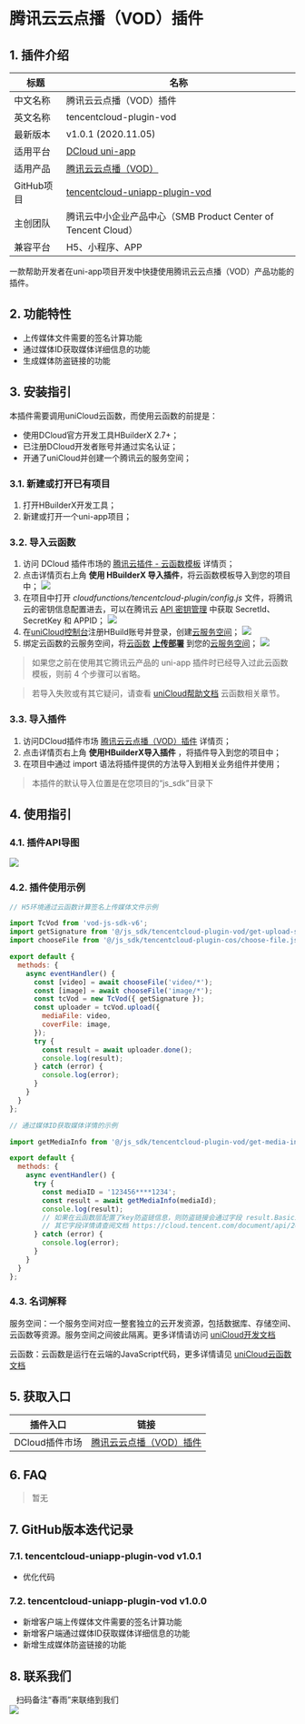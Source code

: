 # 腾讯云云点播（VOD）插件

## 1. 插件介绍
| 标题      | 名称    |
| ----     | ---------------- |
| 中文名称   | 腾讯云云点播（VOD）插件 |
| 英文名称   | tencentcloud-plugin-vod |
| 最新版本   | v1.0.1 (2020.11.05) |
| 适用平台   | [DCloud uni-app](https://uniapp.dcloud.net.cn) |
| 适用产品   | [腾讯云云点播（VOD）](https://cloud.tencent.com/product/vod) |
| GitHub项目| [tencentcloud-uniapp-plugin-vod](https://github.com/Tencent-Cloud-Plugins/tencentcloud-uniapp-plugin-vod) |
| 主创团队   | 腾讯云中小企业产品中心（SMB Product Center of Tencent Cloud） |
| 兼容平台   | H5、小程序、APP |

一款帮助开发者在uni-app项目开发中快捷使用腾讯云云点播（VOD）产品功能的插件。

## 2. 功能特性

- 上传媒体文件需要的签名计算功能
- 通过媒体ID获取媒体详细信息的功能
- 生成媒体防盗链接的功能

## 3. 安装指引

本插件需要调用uniCloud云函数，而使用云函数的前提是：

- 使用DCloud官方开发工具HBuilderX 2.7+；
- 已注册DCloud开发者账号并通过实名认证；
- 开通了uniCloud并创建一个腾讯云的服务空间；

### 3.1. 新建或打开已有项目

1. 打开HBuilderX开发工具；
1. 新建或打开一个uni-app项目；

### 3.2. 导入云函数

1. 访问 DCloud 插件市场的 [腾讯云插件 - 云函数模板](https://ext.dcloud.net.cn/plugin?id=2139) 详情页；
2. 点击详情页右上角 **使用 HBuilderX 导入插件**，将云函数模板导入到您的项目中；
![](./images/guide/guide-1.png)
3. 在项目中打开 _cloudfunctions/tencentcloud-plugin/config.js_ 文件，将腾讯云的密钥信息配置进去，可以在腾讯云 [API 密钥管理](https://console.cloud.tencent.com/cam/capi) 中获取 SecretId、SecretKey 和 APPID；
![](./images/guide/guide-2.png)
4. 在[uniCloud控制台](https://unicloud.dcloud.net.cn/login)注册HBuild账号并登录，创建[云服务空间](https://uniapp.dcloud.net.cn/uniCloud/concepts/space)；
![](./images/guide/guide-3.png)
5. 绑定云函数的云服务空间，将[云函数](https://uniapp.dcloud.net.cn/uniCloud/concepts/cloudfunction) [**上传部署**](https://uniapp.dcloud.net.cn/uniCloud/quickstart?id=rundebug) 到您的[云服务空间](https://uniapp.dcloud.net.cn/uniCloud/concepts/space)；
![](./images/guide/guide-4.png)

> 如果您之前在使用其它腾讯云产品的 uni-app 插件时已经导入过此云函数模板，则前 4 个步骤可以省略。

> 若导入失败或有其它疑问，请查看 [uniCloud帮助文档](https://uniapp.dcloud.io/uniCloud/README) 云函数相关章节。

### 3.3. 导入插件

1. 访问DCloud插件市场 [腾讯云云点播（VOD）插件](https://ext.dcloud.net.cn/plugin?id=2363) 详情页；
1. 点击详情页右上角 **使用HBuilderX导入插件** ，将插件导入到您的项目中；
1. 在项目中通过 import 语法将插件提供的方法导入到相关业务组件并使用；

> 本插件的默认导入位置是在您项目的“js_sdk”目录下

## 4. 使用指引

### 4.1. 插件API导图

![](./images/vod-guide.png)

### 4.2. 插件使用示例

```javascript
// H5环境通过云函数计算签名上传媒体文件示例

import TcVod from 'vod-js-sdk-v6';
import getSignature from '@/js_sdk/tencentcloud-plugin-vod/get-upload-signature.js';
import chooseFile from '@/js_sdk/tencentcloud-plugin-cos/choose-file.js';

export default {
  methods: {
    async eventHandler() {
      const [video] = await chooseFile('video/*');
      const [image] = await chooseFile('image/*');
      const tcVod = new TcVod({ getSignature });
      const uploader = tcVod.upload({
        mediaFile: video,
        coverFile: image,
      });
      try {
        const result = await uploader.done();
        console.log(result);
      } catch (error) {
        console.log(error);
      }
    }
  }
};
```

```javascript
// 通过媒体ID获取媒体详情的示例

import getMediaInfo from '@/js_sdk/tencentcloud-plugin-vod/get-media-info.js'

export default {
  methods: {
    async eventHandler() {
      try {
        const mediaID = '123456****1234';
        const result = await getMediaInfo(mediaId);
        console.log(result);
        // 如果在云函数层配置了key防盗链信息，则防盗链接会通过字段 result.BasicInfo.AntiTheftUrl 返回
        // 其它字段详情请查阅文档 https://cloud.tencent.com/document/api/266/31773#MediaInfo
      } catch (error) {
        console.log(error);
      }
    }
  }
};
```

### 4.3. 名词解释

服务空间：一个服务空间对应一整套独立的云开发资源，包括数据库、存储空间、云函数等资源。服务空间之间彼此隔离。更多详情请访问 [uniCloud开发文档](https://uniapp.dcloud.io/uniCloud/concepts/space)

云函数：云函数是运行在云端的JavaScript代码，更多详情请见 [uniCloud云函数文档](https://uniapp.dcloud.io/uniCloud/cf-functions)

## 5. 获取入口

| 插件入口      | 链接    |
| ----     | ---------------- |
| DCloud插件市场 | [腾讯云云点播（VOD）插件](https://ext.dcloud.net.cn/plugin?id=2363) |

## 6. FAQ
> 暂无


## 7. GitHub版本迭代记录

### 7.1. tencentcloud-uniapp-plugin-vod v1.0.1

- 优化代码

### 7.2. tencentcloud-uniapp-plugin-vod v1.0.0

- 新增客户端上传媒体文件需要的签名计算功能
- 新增客户端通过媒体ID获取媒体详细信息的功能
- 新增生成媒体防盗链接的功能

## 8. 联系我们

&nbsp;&nbsp;&nbsp;扫码备注“春雨”来联络到我们</br>
![](../images/qrcode.png)